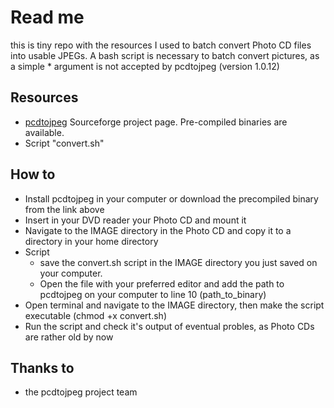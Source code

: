 # Read me
this is tiny repo with the resources I used to batch convert Photo CD files into usable JPEGs. A bash script is necessary to batch convert pictures, as a simple * argument is not accepted by pcdtojpeg (version 1.0.12)

## Resources

- [pcdtojpeg](https://sourceforge.net/projects/pcdtojpeg/) Sourceforge project page. Pre-compiled binaries are available.
- Script "convert.sh"

## How to

- Install pcdtojpeg in your computer or download the precompiled binary from the link above
- Insert in your DVD reader your Photo CD and mount it
- Navigate to the IMAGE directory in the Photo CD and copy it to a directory in your home directory
- Script
  - save the convert.sh script in the IMAGE directory you just saved on your computer. 
  - Open the file with your preferred editor and add the path to pcdtojpeg on your computer to line 10 (path_to_binary)
- Open terminal and navigate to the IMAGE directory, then make the script executable (chmod +x convert.sh)
- Run the script and check it's output of eventual probles, as Photo CDs are rather old by now

## Thanks to
- the pcdtojpeg project team
